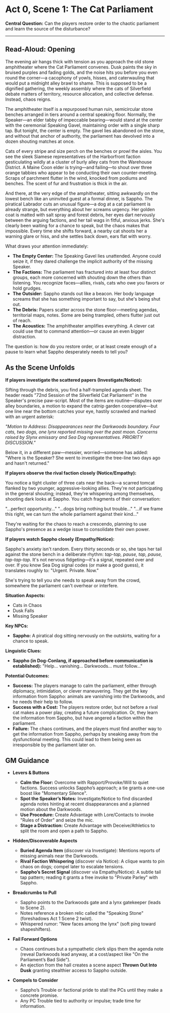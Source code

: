 # Act 0, Scene 1: The Cat Parliament

**Central Question:** Can the players restore order to the chaotic parliament and learn the source of the disturbance?

---

## Read-Aloud: Opening

The evening air hangs thick with tension as you approach the old stone amphitheater where the Cat Parliament convenes. Dusk paints the sky in bruised purples and fading golds, and the noise hits you before you even round the corner—a cacophony of yowls, hisses, and caterwauling that would put a midnight alley brawl to shame. This is supposed to be a dignified gathering, the weekly assembly where the cats of Silverfield debate matters of territory, resource allocation, and collective defense. Instead, chaos reigns.

The amphitheater itself is a repurposed human ruin, semicircular stone benches arranged in tiers around a central speaking floor. Normally, the Speaker—an elder tabby of impeccable bearing—would stand at the center with the ceremonial Speaking Gavel, maintaining order with a single sharp tap. But tonight, the center is empty. The gavel lies abandoned on the stone, and without that anchor of authority, the parliament has devolved into a dozen shouting matches at once.

Cats of every stripe and size perch on the benches or prowl the aisles. You see the sleek Siamese representatives of the Harborfront faction gesticulating wildly at a cluster of burly alley cats from the Warehouse District. A Maine Coon elder is trying—and failing—to shout over three orange tabbies who appear to be conducting their own counter-meeting. Scraps of parchment flutter in the wind, knocked from podiums and benches. The scent of fur and frustration is thick in the air.

And there, at the very edge of the amphitheater, sitting awkwardly on the lowest bench like an uninvited guest at a formal dinner, is Sappho. The piratical Labrador cuts an unusual figure—a dog at a cat parliament is already strange, but everything about her screams urgency. Her golden coat is matted with salt spray and forest debris, her eyes dart nervously between the arguing factions, and her tail wags in fitful, anxious jerks. She's clearly been waiting for a chance to speak, but the chaos makes that impossible. Every time she shifts forward, a nearby cat shoots her a warning glare or hiss, and she settles back down, ears flat with worry.

What draws your attention immediately:
- **The Empty Center:** The Speaking Gavel lies unattended. Anyone could seize it, if they dared challenge the implicit authority of the missing Speaker.
- **The Factions:** The parliament has fractured into at least four distinct groups, each more concerned with shouting down the others than listening. You recognize faces—allies, rivals, cats who owe you favors or hold grudges.
- **The Outsider:** Sappho stands out like a beacon. Her body language screams that she has something important to say, but she's being shut out.
- **The Debris:** Papers scatter across the stone floor—meeting agendas, territorial maps, notes. Some are being trampled, others flutter just out of reach.
- **The Acoustics:** The amphitheater amplifies everything. A clever cat could use that to command attention—or cause an even bigger distraction.

The question is: how do you restore order, or at least create enough of a pause to learn what Sappho desperately needs to tell you?

## As the Scene Unfolds

**If players investigate the scattered papers (Investigate/Notice):**

Sifting through the debris, you find a half-trampled agenda sheet. The header reads "72nd Session of the Silverfield Cat Parliament" in the Speaker's precise paw-script. Most of the items are routine—disputes over alley boundaries, a motion to expand the catnip garden cooperative—but one line near the bottom catches your eye, hastily scrawled and marked with an urgent asterisk:

*"Motion to Address: Disappearances near the Darkwoods boundary. Four cats, two dogs, one lynx reported missing over the past moon. Concerns raised by Slynx emissary and Sea Dog representatives. PRIORITY DISCUSSION."*

Below it, in a different paw—messier, worried—someone has added: "Where is the Speaker? She went to investigate the tree-line two days ago and hasn't returned."

**If players observe the rival faction closely (Notice/Empathy):**

You notice a tight cluster of three cats near the back—a scarred tomcat flanked by two younger, aggressive-looking allies. They're not participating in the general shouting; instead, they're whispering among themselves, shooting dark looks at Sappho. You catch fragments of their conversation:

"...perfect opportunity..."
"...dogs bring nothing but trouble..."
"...if we frame this right, we can turn the whole parliament against their kind..."

They're waiting for the chaos to reach a crescendo, planning to use Sappho's presence as a wedge issue to consolidate their own power.

**If players watch Sappho closely (Empathy/Notice):**

Sappho's anxiety isn't random. Every thirty seconds or so, she taps her tail against the stone bench in a deliberate rhythm: *tap-tap, pause, tap, pause, tap-tap-tap*. It's not nervous fidgeting—it's a signal, repeated over and over. If you know Sea Dog signal codes (or make a good guess), it translates roughly to: "Urgent. Private. Now."

She's trying to tell you she needs to speak away from the crowd, somewhere the parliament can't overhear or interfere.

**Situation Aspects:**
*   Cats in Chaos
*   Dusk Falls
*   Missing Speaker

**Key NPCs:**
*   **Sappho:** A piratical dog sitting nervously on the outskirts, waiting for a chance to speak.

**Linguistic Clues:**
*   **Sappho (in Dog-Conlang, if approached before communication is established):** "Help... vanishing... Darkwoods... must follow..."

**Potential Outcomes:**
*   **Success:** The players manage to calm the parliament, either through diplomacy, intimidation, or clever maneuvering. They get the key information from Sappho: animals are vanishing into the Darkwoods, and he needs their help to follow.
*   **Success with a Cost:** The players restore order, but not before a rival cat makes a power play, creating a future complication. Or, they learn the information from Sappho, but have angered a faction within the parliament.
*   **Failure:** The chaos continues, and the players must find another way to get the information from Sappho, perhaps by sneaking away from the dysfunctional meeting. This could lead to them being seen as irresponsible by the parliament later on.

## GM Guidance
- **Levers & Buttons**
  - **Calm the Floor:** Overcome with Rapport/Provoke/Will to quiet factions. Success unlocks Sappho’s approach; a tie grants a one-use boost like "Momentary Silence".
  - **Spot the Speaker’s Notes:** Investigate/Notice to find discarded agenda notes hinting at recent disappearances and a planned motion about the Darkwoods.
  - **Use Procedure:** Create Advantage with Lore/Contacts to invoke "Rules of Order" and seize the mic.
  - **Stage a Distraction:** Create Advantage with Deceive/Athletics to split the room and open a path to Sappho.

- **Hidden/Discoverable Aspects**
  - **Buried Agenda Item** (discover via Investigate): Mentions reports of missing animals near the Darkwoods.
  - **Rival Faction Whispering** (discover via Notice): A clique wants to pin chaos on dogs; compel later to escalate tensions.
  - **Sappho’s Secret Signal** (discover via Empathy/Notice): A subtle tail tap pattern; reading it grants a free invoke to "Private Parley" with Sappho.

- **Breadcrumbs to Pull**
  - Sappho points to the Darkwoods gate and a lynx gatekeeper (leads to Scene 2).
  - Notes reference a broken relic called the "Speaking Stone" (foreshadows Act 1 Scene 2 twist).
  - Whispered rumor: "New faces among the lynx" (soft ping toward shapeshifters).

- **Fail Forward Options**
  - Chaos continues but a sympathetic clerk slips them the agenda note (reveal Darkwoods lead anyway, at a cost/aspect like "On the Parliament’s Bad Side").
  - An ejection from the hall creates a scene aspect **Thrown Out Into Dusk** granting stealthier access to Sappho outside.

- **Compels to Consider**
  - Sappho’s Trouble or factional pride to stall the PCs until they make a concrete promise.
  - Any PC Trouble tied to authority or impulse; trade time for information.
